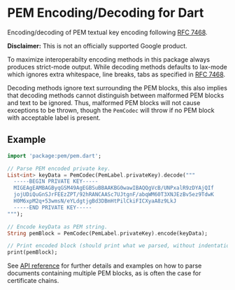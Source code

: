 PEM Encoding/Decoding for Dart
==============================
Encoding/decoding of PEM textual key encoding following [RFC 7468][1].

**Disclaimer:** This is not an officially supported Google product.

To maximize interoperabilty encoding methods in this package always produces
strict-mode output. While decoding methods defaults to lax-mode which ignores
extra whitespace, line breaks, tabs as specified in [RFC 7468][1].

Decoding methods ignore text surrounding the PEM blocks, this also implies that
decoding methods cannot distinguish between malformed PEM blocks and text to be
ignored. Thus, malformed PEM blocks will not cause exceptions to be thrown,
though the `PemCodec` will throw if no PEM block with acceptable label is
present.

## Example
```dart
import 'package:pem/pem.dart';

// Parse PEM encoded private key.
List<int> keyData = PemCodec(PemLabel.privateKey).decode("""
  -----BEGIN PRIVATE KEY-----
  MIGEAgEAMBAGByqGSM49AgEGBSuBBAAKBG0wawIBAQQgVcB/UNPxalR9zDYAjQIf
  jojUDiQuGnSJrFEEzZPT/92hRANCAASc7UJtgnF/abqWM60T3XNJEzBv5ez9TdwK
  H0M6xpM2q+53wmsN/eYLdgtjgBd3DBmHtPilCkiFICXyaA8z9LkJ
  -----END PRIVATE KEY-----
""");

// Encode keyData as PEM string.
String pemBlock = PemCodec(PemLabel.privateKey).encode(keyData);

// Print encoded block (should print what we parsed, without indentation)
print(pemBlock);
```

See [API reference][2] for further details and examples on how to parse 
documents containing multiple PEM blocks, as is often the case for certificate
chains.

[1]: https://tools.ietf.org/html/rfc7468
[2]: https://pub.dartlang.org/documentation/pem/latest/
